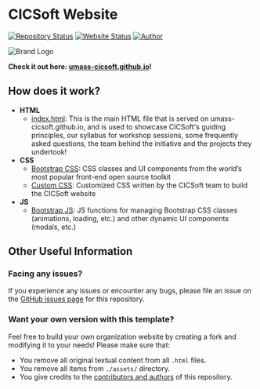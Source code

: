 # CICSoft Website

[![Repository Status](https://img.shields.io/badge/Repository%20Status-In%20Development-blue.svg)](https://github.com/umass-cicsoft/umass-cicsoft.github.io)
[![Website Status](https://img.shields.io/badge/Website%20Status-Online-dark%20green)](https://umass-cicsoft.github.io/)
[![Author](https://img.shields.io/badge/Author-UMass%20CICSoft%20Website%20Team-red.svg)](https://github.com/orgs/umass-cicsoft/teams/website-team)

![Brand Logo](https://raw.githubusercontent.com/umass-cicsoft/umass-cicsoft.github.io/main/assets/img/navbarLogo.png)

**Check it out here: [umass-cicsoft.github.io](https://umass-cicsoft.github.io/)!**

## How does it work?

- **HTML**
  - [index.html](https://github.com/umass-cicsoft/umass-cicsoft.github.io/blob/main/index.html): This is the main HTML file that is served on umass-cicsoft.github.io, and is used to showcase CICSoft's guiding principles, our syllabus for workshop sessions, some frequently asked questions, the team behind the initiative and the projects they undertook!
- **CSS**
  - [Bootstrap CSS](https://github.com/umass-cicsoft/umass-cicsoft.github.io/blob/main/assets/css/bootstrap.min.css): CSS classes and UI components from the world’s most popular front-end open source toolkit
  - [Custom CSS](https://github.com/umass-cicsoft/umass-cicsoft.github.io/blob/main/assets/css/main.css): Customized CSS written by the CICSoft team to build the CICSoft website
- **JS**
  - [Bootstrap JS](https://github.com/umass-cicsoft/umass-cicsoft.github.io/blob/main/assets/js/bootstrap.min.js): JS functions for managing Bootstrap CSS classes (animations, loading, etc.) and other dynamic UI components (modals, etc.)

## Other Useful Information

### Facing any issues?

If you experience any issues or encounter any bugs, please file an issue on the [GitHub issues page](https://github.com/umass-cicsoft/umass-cicsoft.github.io/issues) for this repository.

### Want your own version with this template?

Feel free to build your own organization website by creating a fork and modifying it to your needs! Please make sure that:

- You remove all original textual content from all `.html` files.
- You remove all items from `./assets/` directory.
- You give credits to the [contributors and authors](https://github.com/umass-cicsoft/umass-cicsoft.github.io/graphs/contributors) of this repository.
